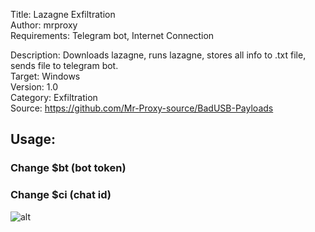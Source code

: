 Title: Lazagne Exfiltration<br>
Author:	mrproxy<br>
Requirements: Telegram bot, Internet Connection <br>

Description: Downloads lazagne, runs lazagne, stores all info to .txt file, sends file to telegram bot.<br>
Target:	Windows<br>
Version:	1.0<br>
Category:	Exfiltration<br>
Source: https://github.com/Mr-Proxy-source/BadUSB-Payloads<br>

## Usage: ##
### Change $bt (bot token) ###
### Change $ci (chat id) ###
![alt](https://files.catbox.moe/soqjdr.png)
